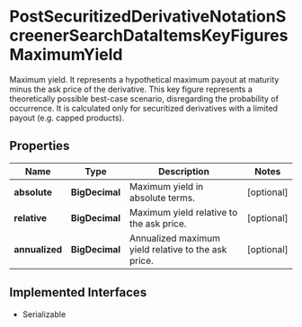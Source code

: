 

# PostSecuritizedDerivativeNotationScreenerSearchDataItemsKeyFiguresMaximumYield

Maximum yield. It represents a hypothetical maximum payout at maturity minus the ask price of the derivative. This key figure represents a theoretically possible best-case scenario, disregarding the probability of occurrence. It is calculated only for securitized derivatives with a limited payout (e.g. capped products).

## Properties

Name | Type | Description | Notes
------------ | ------------- | ------------- | -------------
**absolute** | **BigDecimal** | Maximum yield in absolute terms. |  [optional]
**relative** | **BigDecimal** | Maximum yield relative to the ask price. |  [optional]
**annualized** | **BigDecimal** | Annualized maximum yield relative to the ask price. |  [optional]


## Implemented Interfaces

* Serializable


